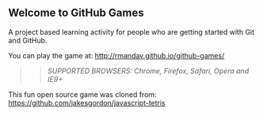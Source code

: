 ## Welcome to GitHub Games

A project based learning activity for people who are getting started with Git and GitHub.

You can play the game at: http://rmandav.github.io/github-games/

>> _*SUPPORTED BROWSERS*: Chrome, Firefox, Safari, Opera and IE9+_

This fun open source game was cloned from: https://github.com/jakesgordon/javascript-tetris
